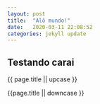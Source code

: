 ```yaml
---
layout: post
title:  "Alô mundo!"
date:   2020-03-11 22:08:52
categories: jekyll update
---
```


## Testando carai

{{ page.title || upcase }}

{{page.title || downcase }}